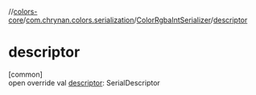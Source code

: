 //[colors-core](../../../index.md)/[com.chrynan.colors.serialization](../index.md)/[ColorRgbaIntSerializer](index.md)/[descriptor](descriptor.md)

# descriptor

[common]\
open override val [descriptor](descriptor.md): SerialDescriptor
